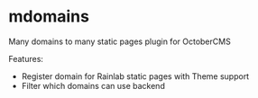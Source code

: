 # mdomains
Many domains to many static pages plugin for OctoberCMS  

Features: 
- Register domain for Rainlab static pages with Theme support  
- Filter which domains can use backend
